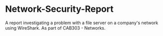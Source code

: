# Network-Security-Report
A report investigating a problem with a file server on a company's network using WireShark. As part of CAB303 - Networks.
